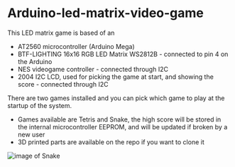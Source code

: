 # Arduino-led-matrix-video-game
This LED matrix game is based of an 
- AT2560 microcontroller (Arduino Mega)
- BTF-LIGHTING 16x16 RGB LED Matrix WS2812B - connected to pin 4 on the Arduino
- NES videogame controller - connected through I2C
- 2004 I2C LCD, used for picking the game at start, and showing the score - connected through I2C

There are two games installed and you can pick which game to play at the startup of the system.
- Games available are Tetris and Snake, the high score will be stored in the internal microcontroller EEPROM, and will be updated if broken by a new user
- 3D printed parts are available on the repo if you want to clone it

![image of Snake](https://github.uconn.edu/ayb19003/Arduino-led-matrix-video-game/blob/master/Snake.jpeg)
